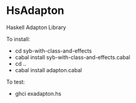 HsAdapton
=========

Haskell Adapton Library

To install:
* cd syb-with-class-and-effects
* cabal install syb-with-class-and-effects.cabal
* cd ..
* cabal install adapton.cabal

To test:
* ghci exadapton.hs
